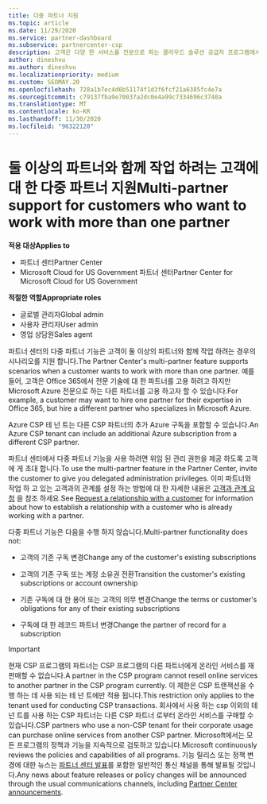 ```yaml
---
title: 다중 파트너 지원
ms.topic: article
ms.date: 11/29/2020
ms.service: partner-dashboard
ms.subservice: partnercenter-csp
description: 고객은 다양 한 서비스를 전문으로 하는 클라우드 솔루션 공급자 프로그램에서 여러 파트너와 작업 하는 것이 좋습니다.
author: dineshvu
ms.author: dineshvu
ms.localizationpriority: medium
ms.custom: SEOMAY.20
ms.openlocfilehash: 728a1b7ec4d6b51174f1d3f6fcf21a6385fc4e7a
ms.sourcegitcommit: c79137fba9e70037a2dc0e4a99c7334696c3740a
ms.translationtype: MT
ms.contentlocale: ko-KR
ms.lasthandoff: 11/30/2020
ms.locfileid: "96322120"
---
```

# <a name="multi-partner-support-for-customers-who-want-to-work-with-more-than-one-partner"></a><span data-ttu-id="0228c-103">둘 이상의 파트너와 함께 작업 하려는 고객에 대 한 다중 파트너 지원</span><span class="sxs-lookup"><span data-stu-id="0228c-103">Multi-partner support for customers who want to work with more than one partner</span></span>

<span data-ttu-id="0228c-104">**적용 대상**</span><span class="sxs-lookup"><span data-stu-id="0228c-104">**Applies to**</span></span>

- <span data-ttu-id="0228c-105">파트너 센터</span><span class="sxs-lookup"><span data-stu-id="0228c-105">Partner Center</span></span>
- <span data-ttu-id="0228c-106">Microsoft Cloud for US Government 파트너 센터</span><span class="sxs-lookup"><span data-stu-id="0228c-106">Partner Center for Microsoft Cloud for US Government</span></span>

<span data-ttu-id="0228c-107">**적절한 역할**</span><span class="sxs-lookup"><span data-stu-id="0228c-107">**Appropriate roles**</span></span>

- <span data-ttu-id="0228c-108">글로벌 관리자</span><span class="sxs-lookup"><span data-stu-id="0228c-108">Global admin</span></span>
- <span data-ttu-id="0228c-109">사용자 관리자</span><span class="sxs-lookup"><span data-stu-id="0228c-109">User admin</span></span>
- <span data-ttu-id="0228c-110">영업 상담원</span><span class="sxs-lookup"><span data-stu-id="0228c-110">Sales agent</span></span>

<span data-ttu-id="0228c-111">파트너 센터의 다중 파트너 기능은 고객이 둘 이상의 파트너와 함께 작업 하려는 경우의 시나리오를 지원 합니다.</span><span class="sxs-lookup"><span data-stu-id="0228c-111">The Partner Center's multi-partner feature supports scenarios when a customer wants to work with more than one partner.</span></span> <span data-ttu-id="0228c-112">예를 들어, 고객은 Office 365에서 전문 기술에 대 한 파트너를 고용 하려고 하지만 Microsoft Azure 전문으로 하는 다른 파트너를 고용 하고자 할 수 있습니다.</span><span class="sxs-lookup"><span data-stu-id="0228c-112">For example, a customer may want to hire one partner for their expertise in Office 365, but hire a different partner who specializes in Microsoft Azure.</span></span>

<span data-ttu-id="0228c-113">Azure CSP 테 넌 트는 다른 CSP 파트너의 추가 Azure 구독을 포함할 수 있습니다.</span><span class="sxs-lookup"><span data-stu-id="0228c-113">An Azure CSP tenant can include an additional Azure subscription from a different CSP partner.</span></span>

<span data-ttu-id="0228c-114">파트너 센터에서 다중 파트너 기능을 사용 하려면 위임 된 관리 권한을 제공 하도록 고객에 게 초대 합니다.</span><span class="sxs-lookup"><span data-stu-id="0228c-114">To use the multi-partner feature in the Partner Center, invite the customer to give you delegated administration privileges.</span></span> <span data-ttu-id="0228c-115">이미 파트너와 작업 하 고 있는 고객과의 관계를 설정 하는 방법에 대 한 자세한 내용은 [고객과 관계 요청](request-a-relationship-with-a-customer.md) 을 참조 하세요.</span><span class="sxs-lookup"><span data-stu-id="0228c-115">See [Request a relationship with a customer](request-a-relationship-with-a-customer.md) for information about how to establish a relationship with a customer who is already working with a partner.</span></span>

<span data-ttu-id="0228c-116">다중 파트너 기능은 다음을 수행 하지 않습니다.</span><span class="sxs-lookup"><span data-stu-id="0228c-116">Multi-partner functionality does not:</span></span>

- <span data-ttu-id="0228c-117">고객의 기존 구독 변경</span><span class="sxs-lookup"><span data-stu-id="0228c-117">Change any of the customer's existing subscriptions</span></span>

- <span data-ttu-id="0228c-118">고객의 기존 구독 또는 계정 소유권 전환</span><span class="sxs-lookup"><span data-stu-id="0228c-118">Transition the customer's existing subscriptions or account ownership</span></span>

- <span data-ttu-id="0228c-119">기존 구독에 대 한 용어 또는 고객의 의무 변경</span><span class="sxs-lookup"><span data-stu-id="0228c-119">Change the terms or customer's obligations for any of their existing subscriptions</span></span>

- <span data-ttu-id="0228c-120">구독에 대 한 레코드 파트너 변경</span><span class="sxs-lookup"><span data-stu-id="0228c-120">Change the partner of record for a subscription</span></span>

> [!IMPORTANT]  
> <span data-ttu-id="0228c-121">현재 CSP 프로그램의 파트너는 CSP 프로그램의 다른 파트너에게 온라인 서비스를 재판매할 수 없습니다.</span><span class="sxs-lookup"><span data-stu-id="0228c-121">A partner in the CSP program cannot resell online services to another partner in the CSP program currently.</span></span> <span data-ttu-id="0228c-122">이 제한은 CSP 트랜잭션을 수행 하는 데 사용 되는 테 넌 트에만 적용 됩니다.</span><span class="sxs-lookup"><span data-stu-id="0228c-122">This restriction only applies to the tenant used for conducting CSP transactions.</span></span> <span data-ttu-id="0228c-123">회사에서 사용 하는 csp 이외의 테 넌 트를 사용 하는 CSP 파트너는 다른 CSP 파트너 로부터 온라인 서비스를 구매할 수 있습니다.</span><span class="sxs-lookup"><span data-stu-id="0228c-123">CSP partners who use a non-CSP tenant for their corporate usage can purchase online services from another CSP partner.</span></span> <span data-ttu-id="0228c-124">Microsoft에서는 모든 프로그램의 정책과 기능을 지속적으로 검토하고 있습니다.</span><span class="sxs-lookup"><span data-stu-id="0228c-124">Microsoft continuously reviews the policies and capabilities of all programs.</span></span> <span data-ttu-id="0228c-125">기능 릴리스 또는 정책 변경에 대한 뉴스는 [파트너 센터 발표](announcements/index.md)를 포함한 일반적인 통신 채널을 통해 발표될 것입니다.</span><span class="sxs-lookup"><span data-stu-id="0228c-125">Any news about feature releases or policy changes will be announced through the usual communications channels, including [Partner Center announcements](announcements/index.md).</span></span>

